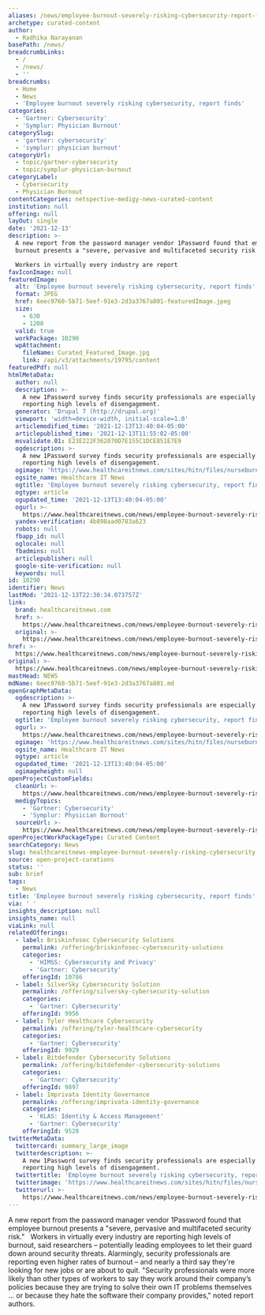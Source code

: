 ```yaml
---
aliases: /news/employee-burnout-severely-risking-cybersecurity-report-finds
archetype: curated-content
author:
  - Radhika Narayanan
basePath: /news/
breadcrumbLinks:
  - /
  - /news/
  - ''
breadcrumbs:
  - Home
  - News
  - 'Employee burnout severely risking cybersecurity, report finds'
categories:
  - 'Gartner: Cybersecurity'
  - 'Symplur: Physician Burnout'
categorySlug:
  - 'gartner: cybersecurity'
  - 'symplur: physician burnout'
categoryUrl:
  - topic/gartner-cybersecurity
  - topic/symplur-physician-burnout
categoryLabel:
  - Cybersecurity
  - Physician Burnout
contentCategories: netspective-medigy-news-curated-content
institution: null
offering: null
layOut: single
date: '2021-12-13'
description: >-
  A new report from the password manager vendor 1Password found that employee
  burnout presents a "severe, pervasive and multifaceted security risk." &nbsp;

  Workers in virtually every industry are report
favIconImage: null
featuredImage:
  alt: 'Employee burnout severely risking cybersecurity, report finds'
  format: JPEG
  href: 6eec9760-5b71-5eef-91e3-2d3a3767a801-featuredImage.jpeg
  size:
    - 630
    - 1200
  valid: true
  workPackage: 10290
  wpAttachment:
    fileName: Curated_Featured_Image.jpg
    link: /api/v3/attachments/19795/content
featuredPdf: null
htmlMetaData:
  author: null
  description: >-
    A new 1Password survey finds security professionals are especially prone to
    reporting high levels of disengagement.
  generator: 'Drupal 7 (http://drupal.org)'
  viewport: 'width=device-width, initial-scale=1.0'
  articlemodified_time: '2021-12-13T13:40:04-05:00'
  articlepublished_time: '2021-12-13T11:55:02-05:00'
  msvalidate.01: E23E222F362070D7E155C1DCE851E7E9
  ogdescription: >-
    A new 1Password survey finds security professionals are especially prone to
    reporting high levels of disengagement.
  ogimage: 'https://www.healthcareitnews.com/sites/hitn/files/nurseburnout1200.jpg'
  ogsite_name: Healthcare IT News
  ogtitle: 'Employee burnout severely risking cybersecurity, report finds'
  ogtype: article
  ogupdated_time: '2021-12-13T13:40:04-05:00'
  ogurl: >-
    https://www.healthcareitnews.com/news/employee-burnout-severely-risking-cyber-security-report-finds
  yandex-verification: 4b898aad0783a623
  robots: null
  fbapp_id: null
  oglocale: null
  fbadmins: null
  articlepublisher: null
  google-site-verification: null
  keywords: null
id: 10290
identifier: News
lastMod: '2021-12-13T22:30:34.073757Z'
link:
  brand: healthcareitnews.com
  href: >-
    https://www.healthcareitnews.com/news/employee-burnout-severely-risking-cyber-security-report-finds
  original: >-
    https://www.healthcareitnews.com/news/employee-burnout-severely-risking-cyber-security-report-finds
href: >-
  https://www.healthcareitnews.com/news/employee-burnout-severely-risking-cyber-security-report-finds
original: >-
  https://www.healthcareitnews.com/news/employee-burnout-severely-risking-cyber-security-report-finds
mastHead: NEWS
mdName: 6eec9760-5b71-5eef-91e3-2d3a3767a801.md
openGraphMetaData:
  ogdescription: >-
    A new 1Password survey finds security professionals are especially prone to
    reporting high levels of disengagement.
  ogtitle: 'Employee burnout severely risking cybersecurity, report finds'
  ogurl: >-
    https://www.healthcareitnews.com/news/employee-burnout-severely-risking-cyber-security-report-finds
  ogimage: 'https://www.healthcareitnews.com/sites/hitn/files/nurseburnout1200.jpg'
  ogsite_name: Healthcare IT News
  ogtype: article
  ogupdated_time: '2021-12-13T13:40:04-05:00'
  ogimageheight: null
openProjectCustomFields:
  cleanUrl: >-
    https://www.healthcareitnews.com/news/employee-burnout-severely-risking-cyber-security-report-finds
  medigyTopics:
    - 'Gartner: Cybersecurity'
    - 'Symplur: Physician Burnout'
  sourceUrl: >-
    https://www.healthcareitnews.com/news/employee-burnout-severely-risking-cyber-security-report-finds
openProjectWorkPackageType: Curated Content
searchCategory: News
slug: healthcareitnews-employee-burnout-severely-risking-cybersecurity-report-finds
source: open-project-curations
status: ''
sub: brief
tags:
  - News
title: 'Employee burnout severely risking cybersecurity, report finds'
via: ' '
insights_description: null
insights_name: null
viaLink: null
relatedOfferings:
  - label: Briskinfosec Cybersecurity Solutions
    permalink: /offering/briskinfosec-cybersecurity-solutions
    categories:
      - 'HIMSS: Cybersecurity and Privacy'
      - 'Gartner: Cybersecurity'
    offeringId: 10786
  - label: SilverSky Cybersecurity Solution
    permalink: /offering/silversky-cybersecurity-solution
    categories:
      - 'Gartner: Cybersecurity'
    offeringId: 9956
  - label: Tyler Healthcare Cybersecurity
    permalink: /offering/tyler-healthcare-cybersecurity
    categories:
      - 'Gartner: Cybersecurity'
    offeringId: 9929
  - label: Bitdefender Cybersecurity Solutions
    permalink: /offering/bitdefender-cybersecurity-solutions
    categories:
      - 'Gartner: Cybersecurity'
    offeringId: 9897
  - label: Imprivata Identity Governance
    permalink: /offering/imprivata-identity-governance
    categories:
      - 'KLAS: Identity & Access Management'
      - 'Gartner: Cybersecurity'
    offeringId: 9528
twitterMetaData:
  twittercard: summary_large_image
  twitterdescription: >-
    A new 1Password survey finds security professionals are especially prone to
    reporting high levels of disengagement.
  twittertitle: 'Employee burnout severely risking cybersecurity, report finds'
  twitterimage: 'https://www.healthcareitnews.com/sites/hitn/files/nurseburnout1200.jpg'
  twitterurl: >-
    https://www.healthcareitnews.com/news/employee-burnout-severely-risking-cyber-security-report-finds
---
```

<p>A new report from the password manager vendor 1Password found that employee burnout presents a "severe, pervasive and multifaceted security risk." &nbsp;
Workers in virtually every industry are reporting high levels of burnout, said researchers – potentially leading employees to let their guard down around security threats.
Alarmingly, security professionals are reporting even higher rates of burnout – and nearly a third say they're looking for new jobs or are about to quit.
"Security professionals were more likely than other types of workers to say they work around their company’s policies because they are trying to solve their own IT problems themselves … or because they hate the software their company provides," noted report authors.</p>